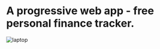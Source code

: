# A progressive web app - free personal finance tracker.
 
![laptop](https://github.com/xian-vy/VyFinanceTracker-PWA/assets/160494926/04a286e8-567d-4c0e-a625-6b1485273ab7)
